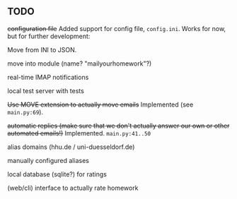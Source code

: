 TODO
----

~~configuration file~~ Added support for config file, `config.ini`. Works for now, but for further development:

Move from INI to JSON.

move into module (name? "mailyourhomework"?)

real-time IMAP notifications

local test server with tests

~~Use MOVE extension to actually move emails~~ Implemented (see `main.py:69`).

~~automatic replies (make sure that we don't actually answer our own or other automated emails!)~~ Implemented. `main.py:41..50`

alias domains (hhu.de / uni-duesseldorf.de)

manually configured aliases

local database (sqlite?) for ratings

(web/cli) interface to actually rate homework
